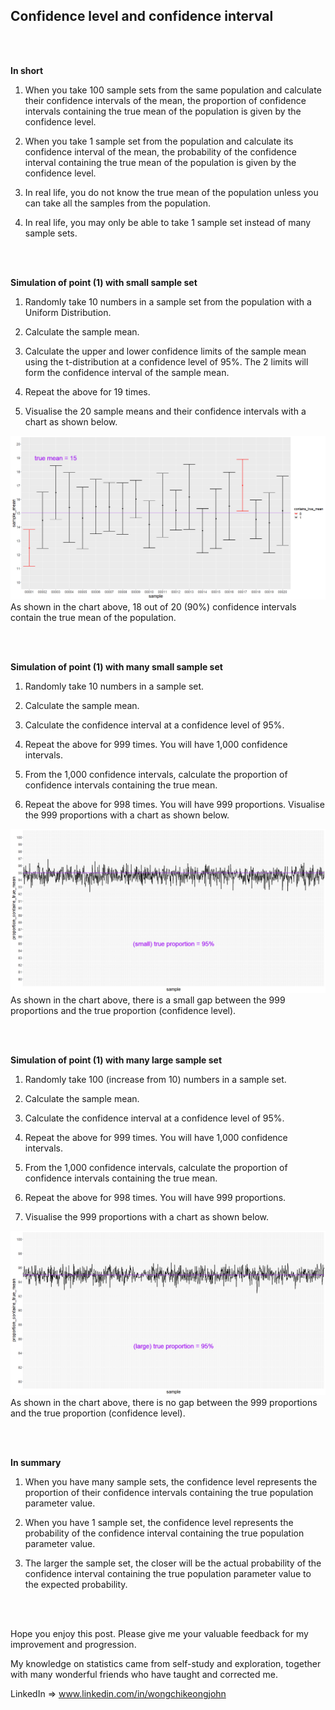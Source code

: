 ## Confidence level and confidence interval  

<br>  
<br>  

**In short**  

1. When you take 100 sample sets from the same population and calculate their confidence intervals of the mean, the proportion of confidence intervals containing the true mean of the population is given by the confidence level.  

2. When you take 1 sample set from the population and calculate its confidence interval of the mean, the probability of the confidence interval containing the true mean of the population is given by the confidence level.  

3. In real life, you do not know the true mean of the population unless you can take all the samples from the population.  

4. In real life, you may only be able to take 1 sample set instead of many sample sets.  

<br>  
<br>  

**Simulation of point (1) with small sample set**  

1. Randomly take 10 numbers in a sample set from the population with a Uniform Distribution.  

2. Calculate the sample mean.  

3. Calculate the upper and lower confidence limits of the sample mean using the t-distribution at a confidence level of 95%. The 2 limits will form the confidence interval of the sample mean.  

4. Repeat the above for 19 times.  

5. Visualise the 20 sample means and their confidence intervals with a chart as shown below.  

![alt text](https://github.com/johnwck/my_da_ds_work/blob/master/2022_05_21_confidence_level_confidence_interval/demonstration_1.png)  
As shown in the chart above, 18 out of 20 (90%) confidence intervals contain the true mean of the population.  

<br>  
<br>  

**Simulation of point (1) with many small sample set**  

1. Randomly take 10 numbers in a sample set.  

2. Calculate the sample mean.  

3. Calculate the confidence interval at a confidence level of 95%.  

4. Repeat the above for 999 times. You will have 1,000 confidence intervals.  

5. From the 1,000 confidence intervals, calculate the proportion of confidence intervals containing the true mean.  

6. Repeat the above for 998 times. You will have 999 proportions.
Visualise the 999 proportions with a chart as shown below.  

![alt text](https://github.com/johnwck/my_da_ds_work/blob/master/2022_05_21_confidence_level_confidence_interval/demonstration_2a.png)  
As shown in the chart above, there is a small gap between the 999 proportions and the true proportion (confidence level).  

<br>  
<br>  

**Simulation of point (1) with many large sample set**  

1. Randomly take 100 (increase from 10) numbers in a sample set.  

2. Calculate the sample mean.  

3. Calculate the confidence interval at a confidence level of 95%.  

4. Repeat the above for 999 times. You will have 1,000 confidence intervals.  

5. From the 1,000 confidence intervals, calculate the proportion of confidence intervals containing the true mean.  

6. Repeat the above for 998 times. You will have 999 proportions.  

7. Visualise the 999 proportions with a chart as shown below.  

![alt text](https://github.com/johnwck/my_da_ds_work/blob/master/2022_05_21_confidence_level_confidence_interval/demonstration_2b.png)  
As shown in the chart above, there is no gap between the 999 proportions and the true proportion (confidence level).  

<br>  
<br>  

**In summary**  

1. When you have many sample sets, the confidence level represents the proportion of their confidence intervals containing the true population parameter value.  

2. When you have 1 sample set, the confidence level represents the probability of the confidence interval containing the true population parameter value.  

3. The larger the sample set, the closer will be the actual probability of the confidence interval containing the true population parameter value to the expected probability.  

<br>  
<br>  

Hope you enjoy this post. Please give me your valuable feedback for my improvement and progression.

My knowledge on statistics came from self-study and exploration, together with many wonderful friends who have taught and corrected me.

LinkedIn => www.linkedin.com/in/wongchikeongjohn
